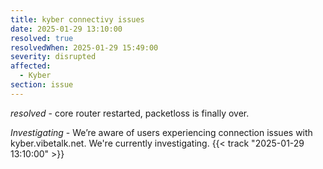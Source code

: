 ```yaml
---
title: kyber connectivy issues
date: 2025-01-29 13:10:00
resolved: true
resolvedWhen: 2025-01-29 15:49:00
severity: disrupted
affected:
  - Kyber
section: issue
---
```


*resolved* - core router restarted, packetloss is finally over.

*Investigating* - We’re aware of users experiencing connection issues with kyber.vibetalk.net. We're currently investigating. {{< track "2025-01-29 13:10:00" >}}
